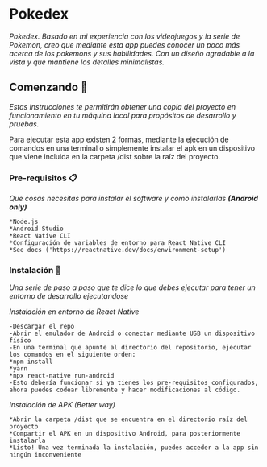 # Pokedex

_Pokedex. Basado en mi experiencia con los videojuegos y la serie de Pokemon, creo que mediante esta app puedes conocer un poco más acerca de los pokemons y sus habilidades. Con un diseño agradable a la vista y que mantiene los detalles minimalistas._

## Comenzando 🚀

_Estas instrucciones te permitirán obtener una copia del proyecto en funcionamiento en tu máquina local para propósitos de desarrollo y pruebas._

Para ejecutar esta app existen 2 formas, mediante la ejecución de comandos en una terminal o simplemente instalar el apk en un dispositivo que viene incluida en la carpeta /dist sobre la raíz del proyecto.

### Pre-requisitos 📋

_Que cosas necesitas para instalar el software y como instalarlas **(Android only)**_

```
*Node.js
*Android Studio
*React Native CLI
*Configuración de variables de entorno para React Native CLI
*See docs ('https://reactnative.dev/docs/environment-setup')
```

### Instalación 🔧

_Una serie de paso a paso que te dice lo que debes ejecutar para tener un entorno de desarrollo ejecutandose_

_Instalación en entorno de React Native_

```
-Descargar el repo
-Abrir el emulador de Android o conectar mediante USB un dispositivo físico
-En una terminal que apunte al directorio del repositorio, ejecutar los comandos en el siguiente orden:
*npm install
*yarn
*npx react-native run-android
-Esto debería funcionar si ya tienes los pre-requisitos configurados, ahora puedes codear libremente y hacer modificaciones al código.
```

_Instalación de APK (Better way)_

```
*Abrir la carpeta /dist que se encuentra en el directorio raíz del proyecto
*Compartir el APK en un dispositivo Android, para posteriormente instalarla
*Listo! Una vez terminada la instalación, puedes acceder a la app sin ningún inconveniente
```

